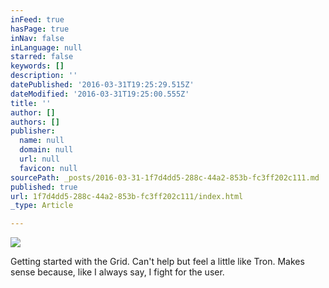 ```yaml
---
inFeed: true
hasPage: true
inNav: false
inLanguage: null
starred: false
keywords: []
description: ''
datePublished: '2016-03-31T19:25:29.515Z'
dateModified: '2016-03-31T19:25:00.555Z'
title: ''
author: []
authors: []
publisher:
  name: null
  domain: null
  url: null
  favicon: null
sourcePath: _posts/2016-03-31-1f7d4dd5-288c-44a2-853b-fc3ff202c111.md
published: true
url: 1f7d4dd5-288c-44a2-853b-fc3ff202c111/index.html
_type: Article

---
```

![](https://the-grid-user-content.s3-us-west-2.amazonaws.com/d1c2c05e-a6c1-4e3d-b921-46c7c6f1ccb5.jpg)

Getting started with the Grid. Can't help but feel a little like Tron. Makes sense because, like I always say, I fight for the user.